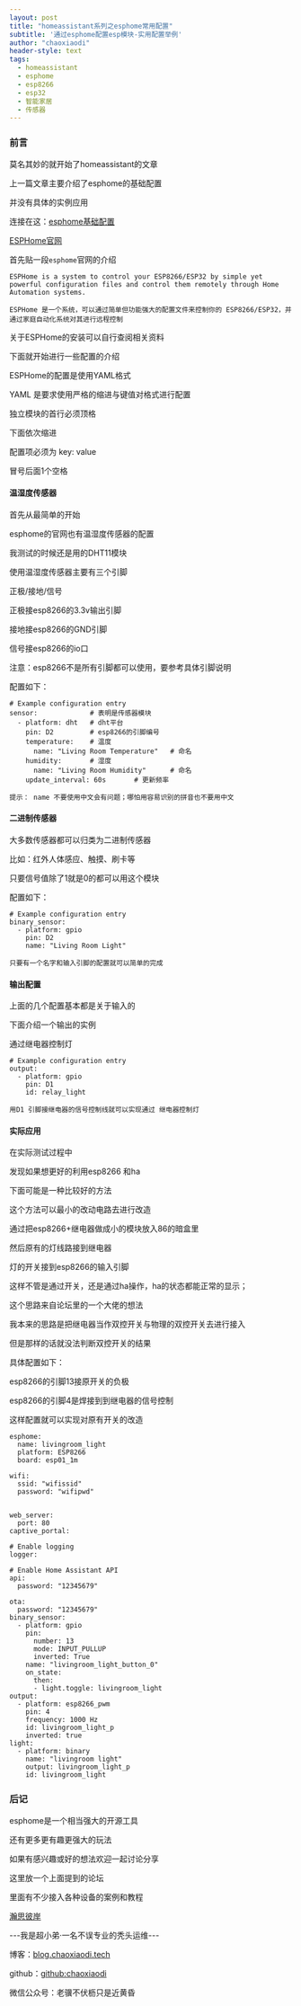 ```yaml
---
layout: post
title: "homeassistant系列之esphome常用配置"
subtitle: '通过esphome配置esp模块-实用配置举例'
author: "chaoxiaodi"
header-style: text
tags:
  - homeassistant
  - esphome
  - esp8266
  - esp32
  - 智能家居
  - 传感器
---
```


### 前言

莫名其妙的就开始了homeassistant的文章

上一篇文章主要介绍了esphome的基础配置

并没有具体的实例应用

连接在这：[esphome基础配置](https://blog.chaoxiaodi.tech/2021/04/09/homeassistant-esphome-conf/)

[ESPHome官网](https://www.esphome.io/)

首先贴一段`esphome`官网的介绍
    
    ESPHome is a system to control your ESP8266/ESP32 by simple yet powerful configuration files and control them remotely through Home Automation systems.
    
    ESPHome 是一个系统，可以通过简单但功能强大的配置文件来控制你的 ESP8266/ESP32，并通过家庭自动化系统对其进行远程控制
    
 关于ESPHome的安装可以自行查阅相关资料
 
 下面就开始进行一些配置的介绍
 
 ESPHome的配置是使用YAML格式
 
 YAML 是要求使用严格的缩进与键值对格式进行配置
 
 独立模块的首行必须顶格
 
 下面依次缩进
 
 配置项必须为 key: value
 
 冒号后面1个空格
 
#### 温湿度传感器

首先从最简单的开始

esphome的官网也有温湿度传感器的配置

我测试的时候还是用的DHT11模块

使用温湿度传感器主要有三个引脚

正极/接地/信号

正极接esp8266的3.3v输出引脚

接地接esp8266的GND引脚

信号接esp8266的io口

注意：esp8266不是所有引脚都可以使用，要参考具体引脚说明

配置如下：

    # Example configuration entry
    sensor:             # 表明是传感器模块
      - platform: dht   # dht平台
        pin: D2         # esp8266的引脚编号
        temperature:    # 温度
          name: "Living Room Temperature"   # 命名
        humidity:       # 湿度
          name: "Living Room Humidity"      # 命名
        update_interval: 60s       # 更新频率
        
    提示： name 不要使用中文会有问题；哪怕用容易识别的拼音也不要用中文
    
#### 二进制传感器

大多数传感器都可以归类为二进制传感器

比如：红外人体感应、触摸、刷卡等

只要信号值除了1就是0的都可以用这个模块

配置如下：
    
    # Example configuration entry
    binary_sensor:
      - platform: gpio
        pin: D2
        name: "Living Room Light"

    只要有一个名字和输入引脚的配置就可以简单的完成


#### 输出配置

上面的几个配置基本都是关于输入的

下面介绍一个输出的实例

通过继电器控制灯

    # Example configuration entry
    output:
      - platform: gpio
        pin: D1
        id: relay_light
        
    用D1 引脚接继电器的信号控制线就可以实现通过 继电器控制灯
    

#### 实际应用

在实际测试过程中

发现如果想更好的利用esp8266 和ha

下面可能是一种比较好的方法

这个方法可以最小的改动电路去进行改造

通过把esp8266+继电器做成小的模块放入86的暗盒里

然后原有的灯线路接到继电器

灯的开关接到esp8266的输入引脚

这样不管是通过开关，还是通过ha操作，ha的状态都能正常的显示；

这个思路来自论坛里的一个大佬的想法

我本来的思路是把继电器当作双控开关与物理的双控开关去进行接入

但是那样的话就没法判断双控开关的结果

具体配置如下：

esp8266的引脚13接原开关的负极

esp8266的引脚4是焊接到到继电器的信号控制

这样配置就可以实现对原有开关的改造

    esphome:
      name: livingroom_light
      platform: ESP8266
      board: esp01_1m
    
    wifi:
      ssid: "wifissid"
      password: "wifipwd"
    
    
    web_server:
      port: 80
    captive_portal:
    
    # Enable logging
    logger:
    
    # Enable Home Assistant API
    api:
      password: "12345679"
    
    ota:
      password: "12345679"
    binary_sensor:
      - platform: gpio
        pin:
          number: 13
          mode: INPUT_PULLUP
          inverted: True
        name: "livingroom_light_button_0"
        on_state:
          then:
          - light.toggle: livingroom_light 
    output:
      - platform: esp8266_pwm
        pin: 4
        frequency: 1000 Hz
        id: livingroom_light_p
        inverted: true
    light:
      - platform: binary
        name: "livingroom light"
        output: livingroom_light_p   
        id: livingroom_light  



### 后记

esphome是一个相当强大的开源工具

还有更多更有趣更强大的玩法

如果有感兴趣或好的想法欢迎一起讨论分享

这里放一个上面提到的论坛

里面有不少接入各种设备的案例和教程

[瀚思彼岸](https://bbs.hassbian.com/)



---我是超小弟·一名不误专业的秃头运维---

博客：[blog.chaoxiaodi.tech](https://blog.chaoxiaodi.tech)

github：[github:chaoxiaodi](https://github.com/chaoxiaodi)

微信公众号：老骥不伏枥只是近黄昏






